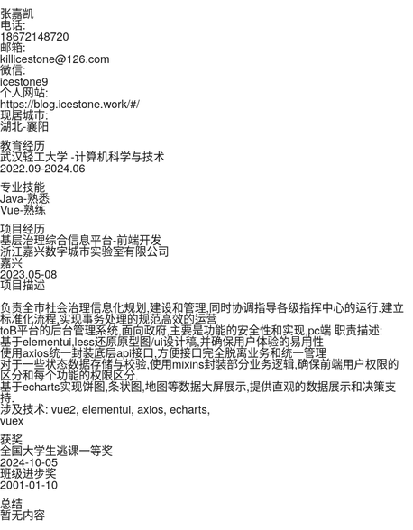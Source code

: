 <style>
body {font-family: 'PingFangSC', sans-serif;}.normalFontFace {font-family: 'PingFangSC', sans-serif;}h1, h2, h3, h4, h5, h6 {font-family: 'PingFangSC', sans-serif;}p {font-family: 'PingFangSC', sans-serif;}a {font-family: 'PingFangSC', sans-serif;}strong {font-family: 'PingFangSC', sans-serif;}em {font-family: 'PingFangSC', sans-serif;}html.light {--color: #7a7374;--colorHover: #1f2024;--color-bleak: #7a7374;--bac: #ffffff;--bac-bleak: rgba(255, 255, 255, 0.5);}html.dark {--color: #dad4cb;--colorHover: rgba(122, 115, 116, 0.9);--color-bleak: rgba(218, 212, 203, 0.6);--bac: #1f2024;--bac-bleak: rgba(31, 32, 36, 0.5);}#app {height: 100vh;width: 100vw;padding: 0;margin: 0;overflow-x: hidden;}html, body {font-size: 20px !important;box-sizing: border-box;}html {background: var(--bac);}.justCenter {justify-content: center;}.alignC {align-items: center;}.justBetween {justify-content: space-between;}.verticalLine {display: flex;width: 100%;height: 0.7rem;}.nopadding {padding: 0;}.flex1 {flex: 1;}.m-top-small {margin-top: 0.3rem;}.m-top-normal {margin-top: 0.3rem;}.m-top-large {margin-top: 0.7rem;}.width100 {width: 100%;}.widthAuto {width: auto;}.nowrap {white-space: nowrap;}.wrap {white-space: pre-wrap;}html, body, div, span, applet, object, iframe, h1, h2, h3, h4, h5, h6, p, blockquote, pre, a, abbr, acronym, address, big, cite, code, del, dfn, em, img, ins, kbd, q, s, samp, small, strike, strong, sub, sup, tt, var, b, u, i, center, dl, dt, dd, ol, ul, li, fieldset, form, label, legend, table, caption, tbody, tfoot, thead, tr, th, td, article, aside, canvas, details, embed, figure, figcaption, footer, header, hgroup, menu, nav, output, ruby, section, summary, time, mark, audio, video {margin: 0;padding: 0;border: 0;font-size: 100%;font: inherit;vertical-align: baseline;text-decoration: none;}article, aside, details, figcaption, figure, footer, header, hgroup, menu, nav, section {display: block;}body {line-height: 1;font-family: "Helvetica Neue", Helvetica, "PingFang SC", "Hiragino Sans GB", "Microsoft YaHei", "微软雅黑", Arial, sans-serif;}ol, ul {list-style: none;}blockquote, q {quotes: none;}blockquote:before, blockquote:after, q:before, q:after {content: '';content: none;}table {border-collapse: collapse;border-spacing: 0;}.clearfix:before, .clearfix:after {content: "";display: block;visibility: hidden;clear: both;}.container {margin: 10px auto 0;}
</style>
<!--头像--><div data-v-d2c98457="" data-v-60220da0="" class="ice-column renderBlock" id="avatar" style="width: 100%;"><div data-v-60220da0="" class="verticalLine"></div><div data-v-fee11e1e="" data-v-60220da0="" class="ice-row" style="width: 100%;"><div data-v-c9681ee0="" data-v-60220da0="" class="background round ice-avatar"><img data-v-c9681ee0="" alt="" class="avatar default-size block" src="https://blog.icestone.work/default.png" title="" style="object-fit: fill;"></div><div data-v-d2c98457="" data-v-60220da0="" class="ice-column userInfoText" style="width: 100%;"><div data-v-857b2d98="" data-v-60220da0="" class="hoverColor size-l m0 ice-text" style="--hover-color: rgba(19,24,36,1); --color: rgba(19,24,36,.5);">张嘉凯</div><div data-v-fee11e1e="" data-v-60220da0="" class="ice-row" style="width: 100%;"><div data-v-857b2d98="" data-v-60220da0="" class="text-nowrap hoverColor size-n m0 p0 ice-text" style="--hover-color: rgba(19,24,36,1); --color: rgba(19,24,36,.5);"><div data-v-8f5666af="" data-v-60220da0="" class="normal defaultRound btn-colors size-normal ice-tag noSelect" style="--hover-color: rgba(19,24,36,1); --color: rgba(19,24,36,.5);">电话:</div> 18672148720</div><div data-v-857b2d98="" data-v-60220da0="" class="text-nowrap hoverColor size-n m0 p0 ice-text" style="--hover-color: rgba(19,24,36,1); --color: rgba(19,24,36,.5);"><div data-v-8f5666af="" data-v-60220da0="" class="normal defaultRound btn-colors size-normal ice-tag noSelect" nowrap="" style="--hover-color: rgba(19,24,36,1); --color: rgba(19,24,36,.5);">邮箱:</div><div data-v-857b2d98="" data-v-60220da0="" class="hoverColor size-n ice-text" style="--hover-color: rgba(19,24,36,1); --color: rgba(19,24,36,.5);">killicestone@126.com</div></div><div data-v-857b2d98="" data-v-60220da0="" class="text-nowrap hoverColor size-n m0 p0 ice-text" style="--hover-color: rgba(19,24,36,1); --color: rgba(19,24,36,.5);"><div data-v-8f5666af="" data-v-60220da0="" class="normal defaultRound btn-colors size-normal ice-tag noSelect" style="--hover-color: rgba(19,24,36,1); --color: rgba(19,24,36,.5);">微信:</div> icestone9</div></div><div data-v-fee11e1e="" data-v-60220da0="" class="ice-row" style="width: 100%;"><div data-v-857b2d98="" data-v-60220da0="" class="text-nowrap hoverColor size-n m0 p0 ice-text" style="--hover-color: rgba(19,24,36,1); --color: rgba(19,24,36,.5);"><div data-v-8f5666af="" data-v-60220da0="" class="normal defaultRound btn-colors size-normal ice-tag noSelect" style="--hover-color: rgba(19,24,36,1); --color: rgba(19,24,36,.5);">个人网站:</div> https://blog.icestone.work/#/</div><div data-v-857b2d98="" data-v-60220da0="" class="text-nowrap hoverColor size-n m0 p0 ice-text" style="--hover-color: rgba(19,24,36,1); --color: rgba(19,24,36,.5);"><div data-v-8f5666af="" data-v-60220da0="" class="normal defaultRound btn-colors size-normal m0 ice-tag noSelect" style="--hover-color: rgba(19,24,36,1); --color: rgba(19,24,36,.5);">现居城市:</div> 湖北-襄阳</div></div></div></div></div><!--教育经历--><div data-v-d2c98457="" data-v-60220da0="" class="ice-column renderBlock" id="education" style="width: 100%;"><div data-v-60220da0="" class="verticalLine"></div><div data-v-e99f91b6="" data-v-60220da0="" class="landscape customColor split"><div data-v-e99f91b6="" class="left text">教育经历</div></div><div data-v-fee11e1e="" data-v-60220da0="" class="ice-row justBetween" style="width: 100%;"><div data-v-fee11e1e="" data-v-60220da0="" class="ice-row" style="width: 100%;"><div data-v-857b2d98="" data-v-60220da0="" class="text-nowrap hoverColor size-n ice-text" style="--hover-color: rgba(19,24,36,1); --color: rgba(19,24,36,.5);">武汉轻工大学 -计算机科学与技术</div></div><div data-v-857b2d98="" data-v-60220da0="" class="text-nowrap hoverColor size-n ice-text" style="--hover-color: rgba(19,24,36,1); --color: rgba(19,24,36,.5);">2022.09-2024.06</div></div></div><!--专业技能--><div data-v-d2c98457="" data-v-60220da0="" class="ice-column renderBlock" id="professionalSkills" style="width: 100%;"><div data-v-60220da0="" class="verticalLine"></div><div data-v-e99f91b6="" data-v-60220da0="" class="landscape customColor split"><div data-v-e99f91b6="" class="left text">专业技能</div></div><div data-v-857b2d98="" data-v-60220da0="" class="hoverColor size-n ice-text" style="--hover-color: rgba(19,24,36,1); --color: rgba(19,24,36,.5);">Java-熟悉</div><div data-v-857b2d98="" data-v-60220da0="" class="hoverColor size-n ice-text" style="--hover-color: rgba(19,24,36,1); --color: rgba(19,24,36,.5);">Vue-熟练</div></div><!--项目经历--><div data-v-d2c98457="" data-v-60220da0="" class="ice-column renderBlock" id="projectExperience" style="width: 100%;"><div data-v-60220da0="" class="verticalLine"></div><div data-v-e99f91b6="" data-v-60220da0="" class="landscape customColor split"><div data-v-e99f91b6="" class="left text">项目经历</div></div><div data-v-857b2d98="" data-v-60220da0="" class="hoverColor size-n ice-text" style="--hover-color: rgba(19,24,36,1); --color: rgba(19,24,36,.5);"><div data-v-d2c98457="" data-v-60220da0="" class="ice-column justBetween" style="width: 100%;"><div data-v-fee11e1e="" data-v-60220da0="" class="ice-row alignC justBetween" style="width: 100%;"><div data-v-fee11e1e="" data-v-60220da0="" class="ice-row" style="width: 100%;"><div data-v-857b2d98="" data-v-60220da0="" class="hoverColor size-n ice-text" style="--hover-color: rgba(19,24,36,1); --color: rgba(19,24,36,.5);">基层治理综合信息平台-前端开发</div><!--<ice-tag v-if="item.companyProject===1" :color="color">企业项目</ice-tag>--><div data-v-857b2d98="" data-v-60220da0="" class="hoverColor size-n ice-text" style="--hover-color: rgba(19,24,36,1); --color: rgba(19,24,36,.5);">浙江嘉兴数字城市实验室有限公司</div><div data-v-857b2d98="" data-v-60220da0="" class="hoverColor size-n ice-text" style="--hover-color: rgba(19,24,36,1); --color: rgba(19,24,36,.5);">嘉兴</div></div><div data-v-857b2d98="" data-v-60220da0="" class="hoverColor size-n ice-text widthAuto nowrap" style="--hover-color: rgba(19,24,36,1); --color: rgba(19,24,36,.5);">2023.05-08</div></div><div data-v-857b2d98="" data-v-60220da0="" class="hoverColor size-n ice-text wrap" style="--hover-color: rgba(19,24,36,1); --color: rgba(19,24,36,.5);">项目描述
负责全市社会治理信息化规划,建设和管理,同时协调指导各级指挥中心的运行.建立标准化流程,实现事务处理的规范高效的运营
toB平台的后台管理系统,面向政府,主要是功能的安全性和实现,pc端
职责描述:
基于elementui,less还原原型图/ui设计稿,并确保用户体验的易用性
使用axios统一封装底层api接口,方便接口完全脱离业务和统一管理
对于一些状态数据存储与校验,使用mixins封装部分业务逻辑,确保前端用户权限的区分和每个功能的权限区分.
基于echarts实现饼图,条状图,地图等数据大屏展示,提供直观的数据展示和决策支持.
涉及技术:
vue2, elementui, axios, echarts, vuex</div></div></div></div><!--获奖--><div data-v-d2c98457="" data-v-60220da0="" class="ice-column renderBlock" id="prize" style="width: 100%;"><div data-v-60220da0="" class="verticalLine"></div><div data-v-e99f91b6="" data-v-60220da0="" class="landscape customColor split"><div data-v-e99f91b6="" class="left text">获奖</div></div><div data-v-60220da0="" class="ice-row justBetween"><div data-v-857b2d98="" data-v-60220da0="" class="hoverColor size-n ice-text" style="--hover-color: rgba(19,24,36,1); --color: rgba(19,24,36,.5);">全国大学生逃课一等奖</div><div data-v-857b2d98="" data-v-60220da0="" class="hoverColor size-n ice-text" style="--hover-color: rgba(19,24,36,1); --color: rgba(19,24,36,.5);">2024-10-05</div></div><div data-v-60220da0="" class="ice-row justBetween"><div data-v-857b2d98="" data-v-60220da0="" class="hoverColor size-n ice-text" style="--hover-color: rgba(19,24,36,1); --color: rgba(19,24,36,.5);">班级进步奖</div><div data-v-857b2d98="" data-v-60220da0="" class="hoverColor size-n ice-text" style="--hover-color: rgba(19,24,36,1); --color: rgba(19,24,36,.5);">2001-01-10</div></div></div><!--自我评价--><div data-v-d2c98457="" data-v-60220da0="" class="ice-column renderBlock" id="summary" style="width: 100%;"><div data-v-60220da0="" class="verticalLine"></div><div data-v-e99f91b6="" data-v-60220da0="" class="landscape customColor split"><div data-v-e99f91b6="" class="left text">总结</div></div><div data-v-857b2d98="" data-v-60220da0="" class="hoverColor size-n ice-text" style="--hover-color: rgba(19,24,36,1); --color: rgba(19,24,36,.5);">暂无内容</div></div>


